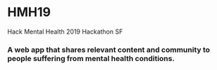 # HMH19
Hack Mental Health 2019 Hackathon SF

### A web app that shares relevant content and community to people suffering from mental health conditions.
